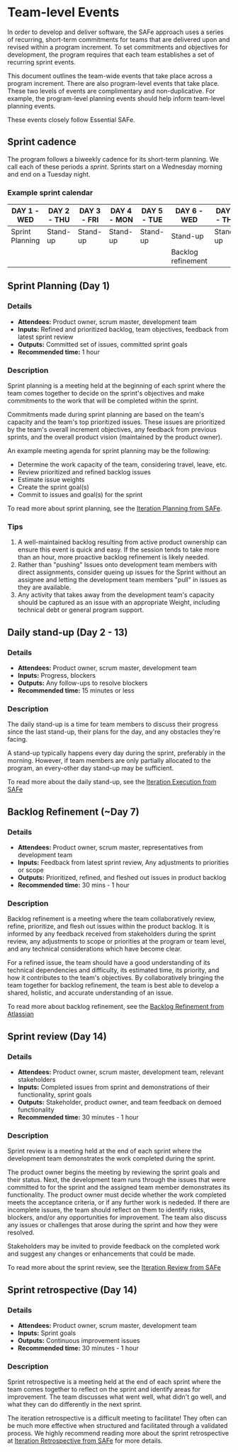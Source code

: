 # Team-level Events

In order to develop and deliver software, the SAFe approach uses a series of recurring, short-term commitments for teams that are delivered upon and revised within a program increment. To set commitments and objectives for development, the program requires that each team establishes a set of recurring sprint events. 

This document outlines the team-wide events that take place across a program increment. There are also program-level events that take place. These two levels of events are complimentary and non-duplicative. For example, the program-level planning events should help inform team-level planning events. 

These events closely follow Essential SAFe.

## Sprint cadence

The program follows a biweekly cadence for its short-term planning. We call each of these periods a *sprint*. Sprints start on a Wednesday morning and end on a Tuesday night. 

### Example sprint calendar

| DAY 1 - WED | DAY 2 - THU | DAY 3 - FRI | DAY 4 - MON | DAY 5 - TUE | DAY 6 - WED | DAY 7 - THU | DAY 8 - FRI | DAY 9 - MON | DAY 10 - TUE |
| --- | --- | --- | --- | --- | --- | --- | --- | --- | --- |
| Sprint Planning | Stand-up | Stand-up | Stand-up | Stand-up | Stand-up | Stand-up | Stand-up | Stand-up | Sprint Review |
| | | | | | Backlog refinement | | | | Sprint Retrospective |

## Sprint Planning (Day 1)

### Details

- **Attendees:** Product owner, scrum master, development team
- **Inputs:** Refined and prioritized backlog, team objectives, feedback from latest sprint review
- **Outputs:** Committed set of issues, committed sprint goals
- **Recommended time:** 1 hour

### Description

Sprint planning is a meeting held at the beginning of each sprint where the team comes together to decide on the sprint's objectives and make commitments to the work that will be completed within the sprint.

Commitments made during sprint planning are based on the team's capacity and the team's top prioritized issues. These issues are prioritized by the team's overall increment objectives, any feedback from previous sprints, and the overall product vision (maintained by the product owner). 

An example meeting agenda for sprint planning may be the following:

- Determine the work capacity of the team, considering travel, leave, etc.
- Review prioritized and refined backlog issues
- Estimate issue weights 
- Create the sprint goal(s)
- Commit to issues and goal(s) for the sprint

To read more about sprint planning, see the [Iteration Planning from SAFe](https://scaledagileframework.com/iteration-planning/).

### **Tips**

1. A well-maintained backlog resulting from active product ownership can ensure this event is quick and easy. If the session tends to take more than an hour, more proactive backlog refinement is likely needed.
2. Rather than "pushing" Issues onto development team members with direct assignments, consider queing up issues for the Sprint without an assignee and letting the development team members "pull" in issues as they are available. 
3. Any activity that takes away from the development team's capacity should be captured as an issue with an appropriate Weight, including technical debt or general program support.

## Daily stand-up (Day 2 - 13)

### Details

- **Attendees:** Product owner, scrum master, development team
- **Inputs:** Progress, blockers
- **Outputs:** Any follow-ups to resolve blockers
- **Recommended time:** 15 minutes or less

### Description

The daily stand-up is a time for team members to discuss their progress since the last stand-up, their plans for the day, and any obstacles they're facing. 

A stand-up typically happens every day during the sprint, preferably in the morning. However, if team members are only partially allocated to the program, an every-other day stand-up may be sufficient.

To read more about the daily stand-up, see the [Iteration Execution from SAFe](https://v5.scaledagileframework.com/iteration-execution/)

## Backlog Refinement (~Day 7)

### Details

- **Attendees:** Product owner, scrum master, representatives from development team
- **Inputs:** Feedback from latest sprint review, Any adjustments to priorities or scope
- **Outputs:** Prioritized, refined, and fleshed out issues in product backlog
- **Recommended time:** 30 mins - 1 hour

### Description

Backlog refinement is a meeting where the team collaboratively review, refine, prioritize, and flesh out issues within the product backlog. It is informed by any feedback received from stakeholders during the sprint review, any adjustments to scope or priorities at the program or team level, and any technical considerations which have become clear.

For a refined issue, the team should have a good understanding of its technical dependencies and difficulty, its estimated time, its priority, and how it contributes to the team's objectives. By collaboratively bringing the team together for backlog refinement, the team is best able to develop a shared, holistic, and accurate understanding of an issue. 

To read more about backlog refinement, see the [Backlog Refinement from Atlassian](https://www.atlassian.com/agile/scrum/backlog-refinement)

## Sprint review (Day 14)

### Details 

- **Attendees:** Product owner, scrum master, development team, relevant stakeholders
- **Inputs:** Completed issues from sprint and demonstrations of their functionality, sprint goals
- **Outputs:** Stakeholder, product owner, and team feedback on demoed functionality 
- **Recommended time:** 30 minutes - 1 hour

### Description

Sprint review is a meeting held at the end of each sprint where the development team demonstrates the work completed during the sprint. 

The product owner begins the meeting by reviewing the sprint goals and their status. Next, the development team runs through the issues that were committed to for the sprint and the assigned team member demonstrates its functionality. The product owner must decide whether the work completed meets the acceptance criteria, or if any further work is nededed. If there are incomplete issues, the team should reflect on them to identify risks, blockers, and/or any opportunities for improvement. The team also discuss any issues or challenges that arose during the sprint and how they were resolved.

Stakeholders may be invited to provide feedback on the completed work and suggest any changes or enhancements that could be made. 

To read more about the sprint review, see the [Iteration Review from SAFe](https://scaledagileframework.com/iteration-review/)

## Sprint retrospective (Day 14)

### Details

- **Attendees:** Product owner, scrum master, development team
- **Inputs:** Sprint goals
- **Outputs:** Continuous improvement issues
- **Recommended time:** 30 minutes - 1 hour

### Description

Sprint retrospective is a meeting held at the end of each sprint where the team comes together to reflect on the sprint and identify areas for improvement. The team discusses what went well, what didn't go well, and what they can do differently in the next sprint.

The iteration retrospective is a difficult meeting to facilitate! They often can be much more effective when structured and facilitated through a validated process. We highly recommend reading more about the sprint retrospective at [Iteration Retrospective from SAFe](https://scaledagileframework.com/iteration-retrospective/) for more details.
